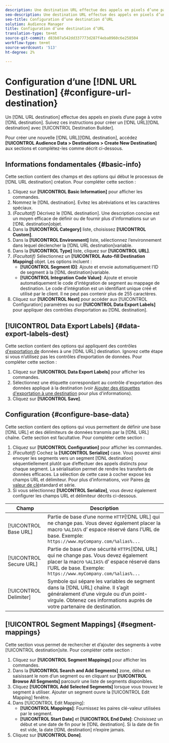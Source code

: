 ```yaml
---
description: Une destination URL effectue des appels en pixels d’une page à votre destination. Suivez ces instructions pour créer une destination URL avec le créateur de destinations.
seo-description: Une destination URL effectue des appels en pixels d’une page à votre destination. Suivez ces instructions pour créer une destination URL avec le créateur de destinations.
seo-title: Configuration d’une destination d’URL
solution: Audience Manager
title: Configuration d’une destination d’URL
translation-type: tm+mt
source-git-commit: d83b07a542dd337773d287f4eba0960c6e258504
workflow-type: tm+mt
source-wordcount: '513'
ht-degree: 2%

---
```




# Configuration d’une [!DNL URL Destination] {#configure-url-destination}

Un [!DNL URL destination] effectue des appels en pixels d’une page à votre [!DNL destination]. Suivez ces instructions pour créer un [!DNL URL][!DNL destination] avec [!UICONTROL Destination Builder].

<!-- create-url-destination.xml -->

Pour créer une nouvelle [!DNL URL][!DNL destination], accédez **[!UICONTROL Audience Data > Destinations > Create New Destination]** aux sections et complétez-les comme décrit ci-dessous.

## Informations fondamentales {#basic-info}

Cette section contient des champs et des options qui début le processus de [!DNL URL destination] création. Pour compléter cette section :

1. Cliquez sur **[!UICONTROL Basic Information]** pour afficher les commandes.
2. Nommez le [!DNL destination]. Evitez les abréviations et les caractères spéciaux.
3. *(Facultatif)* Décrivez le [!DNL destination]. Une description concise est un moyen efficace de définir ou de fournir plus d&#39;informations sur un [!DNL destination]objet.
4. Dans la **[!UICONTROL Category]** liste, choisissez **[!UICONTROL Custom]**.
5. Dans la **[!UICONTROL Environment]** liste, sélectionnez l’environnement dans lequel déclencher la [!DNL URL destination]variable.
6. Dans la **[!UICONTROL Type]** liste, cliquez sur **[!UICONTROL URL]**.
7. *(Facultatif)* Sélectionnez un **[!UICONTROL Auto-fill Destination Mapping]** objet. Les options incluent :
   * **[!UICONTROL Segment ID]**: Ajoute et envoie automatiquement l’ID de segment à la [!DNL destination]variable.
   * **[!UICONTROL Integration Code Value]**: Ajoute et envoie automatiquement le code d’intégration de segment au mappage de destination. Le code d’intégration est un identifiant unique créé et utilisé par le client. Il ne peut pas contenir plus de 255 caractères.
8. Cliquez sur **[!UICONTROL Next]** pour accéder aux [!UICONTROL Configuration] paramètres ou sur **[!UICONTROL Data Export Labels]** pour appliquer des contrôles d’exportation au [!DNL destination].

## [!UICONTROL Data Export Labels] {#data-export-labels-dest}

Cette section contient des options qui appliquent des contrôles [d&#39;exportation de](../../features/data-export-controls.md) données à une [!DNL URL] destination. Ignorez cette étape si vous n’utilisez pas les contrôles d’exportation de données. Pour compléter cette section :

1. Cliquez sur **[!UICONTROL Data Export Labels]** pour afficher les commandes.
2. Sélectionnez une étiquette correspondant au contrôle d&#39;exportation des données appliqué à la destination (voir [Ajouter des étiquettes d&#39;exportation à une destination](/help/using/features/destinations/add-data-export-labels.md) pour plus d&#39;informations).
3. Cliquez sur **[!UICONTROL Save]**.

## Configuration {#configure-base-data}

Cette section contient des options qui vous permettent de définir une base [!DNL URL] et des délimiteurs de données transmis par la [!DNL URL] chaîne. Cette section est facultative. Pour compléter cette section :

1. Cliquez sur **[!UICONTROL Configuration]** pour afficher les commandes.
1. *(Facultatif)* Cochez la **[!UICONTROL Serialize]** case.
Vous pouvez ainsi envoyer les segments vers un segment [!DNL destination] séquentiellement plutôt que d’effectuer des appels distincts pour chaque segment. La sérialisation permet de rendre les transferts de données efficaces. La sélection de cette case à cocher expose les champs URL et délimiteur. Pour plus d’informations, voir Paires [de valeur de clé](../../features/destinations/key-value-pairs.md)standard et série.
1. Si vous sélectionnez **[!UICONTROL Serialize]**, vous devez également configurer les champs URL et délimiteur décrits ci-dessous.

| Champ | Description |
|--- |--- |
| [!UICONTROL Base URL] | Partie de base d’une norme `HTTP`[!DNL URL] qui ne change pas. Vous devez également placer la macro `%ALIAS%` d’ [](../../features/destinations/destination-macros.md#destination-macros-defined) espace réservé dans l’URL de base. Exemple: `https://www.myCompany.com/%alias%...` |
| [!UICONTROL Secure URL] | Partie de base d’une sécurité `HTTPS`[!DNL URL] qui ne change pas. Vous devez également placer la macro `%ALIAS%` d’ [](../../features/destinations/destination-macros.md#destination-macros-defined) espace réservé dans l’URL de base. Exemple: `https://www.myCompany.com/%alias%...` |
| [!UICONTROL Delimiter] | Symbole qui sépare les variables de segment dans la [!DNL URL] chaîne. Il s’agit généralement d’une virgule ou d’un point-virgule. Obtenez ces informations auprès de votre partenaire de destination. |

## [!UICONTROL Segment Mappings] {#segment-mappings}

Cette section vous permet de rechercher et d’ajouter des segments à votre [!UICONTROL destination]site. Pour compléter cette section :

1. Cliquez sur **[!UICONTROL Segment Mappings]** pour afficher les commandes.
1. Dans la **[!UICONTROL Search and Add Segments]** zone, début en saisissant le nom d’un segment ou en cliquant sur **[!UICONTROL Browse All Segments]** parcourir une liste de segments disponibles.
1. Cliquez **[!UICONTROL Add Selected Segments]** lorsque vous trouvez le segment à utiliser. Ajouter un segment ouvre la [!UICONTROL Edit Mapping] fenêtre.
1. Dans [!UICONTROL Edit Mapping]:
   * **[!UICONTROL Mappings]**: Fournissez les paires clé-valeur utilisées par le segment.
   * **[!UICONTROL Start Date]** et **[!UICONTROL End Date]**: Choisissez un début et une date de fin pour le [!DNL destination]. Si la date de fin est vide, la date [!DNL destination] n’expire jamais.
1. Cliquez sur **[!UICONTROL Done]**.